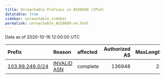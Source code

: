 ```yaml
---
title: Unreachable Prefixes in AS58689 (IPv4)
datatable: true
sidebar: unreachable_sidebar
permalink: unreachable_AS58689-v4.html
---
```


Data as of 2020-10-16 12:00:00 UTC


<div class="datatable-begin"></div>

| Prefix                                                   | Reason                                                                                                 | affected   |   Authorized AS |   MaxLength | Anchor                                       |   unreachable /24s |
|:---------------------------------------------------------|:-------------------------------------------------------------------------------------------------------|:-----------|----------------:|------------:|:---------------------------------------------|-------------------:|
| [103.99.248.0/24](https://stat.ripe.net/103.99.248.0/24) | [INVALID ASN](https://rpki-validator.ripe.net/announcement-preview?asn=AS58689&prefix=103.99.248.0/24) | complete   |          136948 |          23 | [APNIC](unreachable_APNIC_RPKI_Root-v4.html) |                  1 |

<div class="datatable-end"></div>